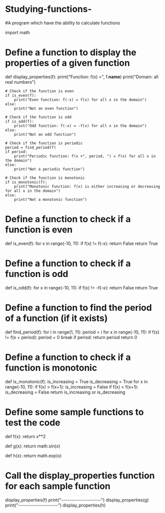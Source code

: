 # Studying-functions-
#A program which have the ability to calculate functions 

import math

# Define a function to display the properties of a given function
def display_properties(f):
    print("Function: f(x) =", f.__name__)
    print("Domain: all real numbers")
    
    # Check if the function is even
    if is_even(f):
        print("Even function: f(-x) = f(x) for all x in the domain")
    else:
        print("Not an even function")
    
    # Check if the function is odd
    if is_odd(f):
        print("Odd function: f(-x) = -f(x) for all x in the domain")
    else:
        print("Not an odd function")
    
    # Check if the function is periodic
    period = find_period(f)
    if period:
        print("Periodic function: f(x +", period, ") = f(x) for all x in the domain")
    else:
        print("Not a periodic function")
    
    # Check if the function is monotonic
    if is_monotonic(f):
        print("Monotonic function: f(x) is either increasing or decreasing for all x in the domain")
    else:
        print("Not a monotonic function")

# Define a function to check if a function is even
def is_even(f):
    for x in range(-10, 11):
        if f(x) != f(-x):
            return False
    return True

# Define a function to check if a function is odd
def is_odd(f):
    for x in range(-10, 11):
        if f(x) != -f(-x):
            return False
    return True

# Define a function to find the period of a function (if it exists)
def find_period(f):
    for i in range(1, 11):
        period = i
        for x in range(-10, 11):
            if f(x) != f(x + period):
                period = 0
                break
        if period:
            return period
    return 0

# Define a function to check if a function is monotonic
def is_monotonic(f):
    is_increasing = True
    is_decreasing = True
    for x in range(-10, 11):
        if f(x) > f(x+1):
            is_increasing = False
        if f(x) < f(x+1):
            is_decreasing = False
    return is_increasing or is_decreasing

# Define some sample functions to test the code
def f(x):
    return x**2

def g(x):
    return math.sin(x)

def h(x):
    return math.exp(x)

# Call the display_properties function for each sample function
display_properties(f)
print("--------------------")
display_properties(g)
print("--------------------")
display_properties(h)
